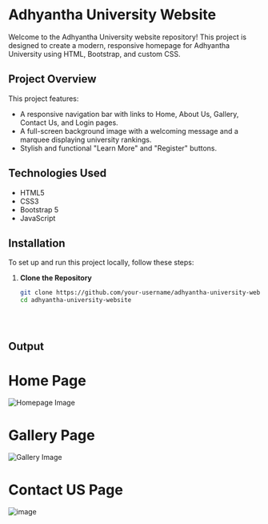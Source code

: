# Adhyantha University Website

Welcome to the Adhyantha University website repository! This project is designed to create a modern, responsive homepage for Adhyantha University using HTML, Bootstrap, and custom CSS.

## Project Overview

This project features:
- A responsive navigation bar with links to Home, About Us, Gallery, Contact Us, and Login pages.
- A full-screen background image with a welcoming message and a marquee displaying university rankings.
- Stylish and functional "Learn More" and "Register" buttons.

## Technologies Used

- HTML5
- CSS3
- Bootstrap 5
- JavaScript

## Installation

To set up and run this project locally, follow these steps:

1. **Clone the Repository**
   ```bash
   git clone https://github.com/your-username/adhyantha-university-website.git
   cd adhyantha-university-website





## Output
# Home Page
![Homepage Image](https://github.com/nayanasawa/Adhyantha-University-/raw/main/homepage.JPG)

# Gallery Page
![Gallery Image](https://github.com/nayanasawa/Adhyantha-University-/raw/main/gallery.JPG)

# Contact US Page
![image](https://github.com/user-attachments/assets/d8cb24c4-a6fe-4eaf-a2fc-f50665b68ff9)

